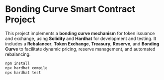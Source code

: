 # Bonding Curve Smart Contract Project 

This project implements a **bonding curve mechanism** for token issuance and exchange, using **Solidity** and **Hardhat** for development and testing. It includes a **Rebalancer**, **Token Exchange**, **Treasury**, **Reserve**, and **Bonding Curve** to facilitate dynamic pricing, reserve management, and automated rebalancing.  


```sh
npm install
npx hardhat compile 
npx hardhat test 

